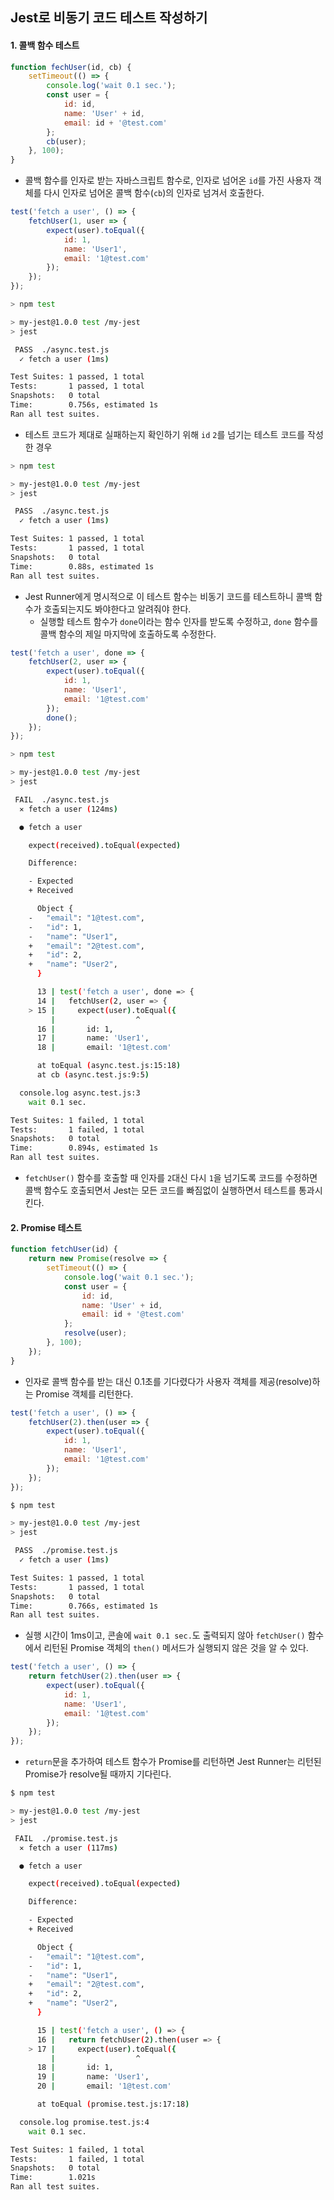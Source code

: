 ## Jest로 비동기 코드 테스트 작성하기

#### 1. 콜백 함수 테스트

```javascript
function fechUser(id, cb) {
    setTimeout(() => {
        console.log('wait 0.1 sec.');
        const user = {
            id: id,
            name: 'User' + id,
            email: id + '@test.com'
        };
        cb(user);
    }, 100);
}
```

- 콜백 함수를 인자로 받는 자바스크립트 함수로, 인자로 넘어온 `id`를 가진 사용자 객체를 다시 인자로 넘어온 콜백 함수(`cb`)의 인자로 넘겨서 호출한다.

```javascript
test('fetch a user', () => {
    fetchUser(1, user => {
        expect(user).toEqual({
            id: 1,
            name: 'User1',
            email: '1@test.com'
        });
    });
});
```

```bash
> npm test

> my-jest@1.0.0 test /my-jest
> jest

 PASS  ./async.test.js
  ✓ fetch a user (1ms)

Test Suites: 1 passed, 1 total
Tests:       1 passed, 1 total
Snapshots:   0 total
Time:        0.756s, estimated 1s
Ran all test suites.
```

- 테스트 코드가 제대로 실패하는지 확인하기 위해 `id` `2`를 넘기는 테스트 코드를 작성한 경우

```bash
> npm test

> my-jest@1.0.0 test /my-jest
> jest

 PASS  ./async.test.js
  ✓ fetch a user (1ms)

Test Suites: 1 passed, 1 total
Tests:       1 passed, 1 total
Snapshots:   0 total
Time:        0.88s, estimated 1s
Ran all test suites.
```

- Jest Runner에게 명시적으로 이 테스트 함수는 비동기 코드를 테스트하니 콜백 함수가 호출되는지도 봐야한다고 알려줘야 한다.
  - 실행할 테스트 함수가 `done`이라는 함수 인자를 받도록 수정하고, `done` 함수를 콜백 함수의 제일 마지막에 호출하도록 수정한다.

```javascript
test('fetch a user', done => {
    fetchUser(2, user => {
        expect(user).toEqual({
            id: 1,
            name: 'User1',
            email: '1@test.com'
        });
        done();
    });
});
```

```bash
> npm test

> my-jest@1.0.0 test /my-jest
> jest

 FAIL  ./async.test.js
  ✕ fetch a user (124ms)

  ● fetch a user

    expect(received).toEqual(expected)

    Difference:

    - Expected
    + Received

      Object {
    -   "email": "1@test.com",
    -   "id": 1,
    -   "name": "User1",
    +   "email": "2@test.com",
    +   "id": 2,
    +   "name": "User2",
      }

      13 | test('fetch a user', done => {
      14 |   fetchUser(2, user => {
    > 15 |     expect(user).toEqual({
         |                  ^
      16 |       id: 1,
      17 |       name: 'User1',
      18 |       email: '1@test.com'

      at toEqual (async.test.js:15:18)
      at cb (async.test.js:9:5)

  console.log async.test.js:3
    wait 0.1 sec.

Test Suites: 1 failed, 1 total
Tests:       1 failed, 1 total
Snapshots:   0 total
Time:        0.894s, estimated 1s
Ran all test suites.
```

- `fetchUser()` 함수를 호출할 때 인자를 `2`대신 다시 `1`을 넘기도록 코드를 수정하면 콜백 함수도 호출되면서 Jest는 모든 코드를 빠짐없이 실행하면서 테스트를 통과시킨다.

#### 2. Promise 테스트

```javascript
function fetchUser(id) {
    return new Promise(resolve => {
        setTimeout(() => {
            console.log('wait 0.1 sec.');
            const user = {
                id: id,
                name: 'User' + id,
                email: id + '@test.com'
            };
            resolve(user);
        }, 100);
    });
}
```

- 인자로 콜백 함수를 받는 대신 0.1초를 기다렸다가 사용자 객체를 제공(resolve)하는 Promise 객체를 리턴한다.

```javascript
test('fetch a user', () => {
    fetchUser(2).then(user => {
        expect(user).toEqual({
            id: 1,
            name: 'User1',
            email: '1@test.com'
        });
    });
});
```

```bash
$ npm test

> my-jest@1.0.0 test /my-jest
> jest

 PASS  ./promise.test.js
  ✓ fetch a user (1ms)

Test Suites: 1 passed, 1 total
Tests:       1 passed, 1 total
Snapshots:   0 total
Time:        0.766s, estimated 1s
Ran all test suites.
```

- 실행 시간이 1ms이고, 콘솔에 `wait 0.1 sec.`도 출력되지 않아 `fetchUser()` 함수에서 리턴된 Promise 객체의 `then()` 메서드가 실행되지 않은 것을 알 수 있다.

```javascript
test('fetch a user', () => {
    return fetchUser(2).then(user => { 
        expect(user).toEqual({
            id: 1,
            name: 'User1',
            email: '1@test.com'
        });
    });
});
```

- `return`문을 추가하여 테스트 함수가 Promise를 리턴하면 Jest Runner는 리턴된 Promise가 resolve될 때까지 기다린다.

```bash
$ npm test

> my-jest@1.0.0 test /my-jest
> jest

 FAIL  ./promise.test.js
  ✕ fetch a user (117ms)

  ● fetch a user

    expect(received).toEqual(expected)

    Difference:

    - Expected
    + Received

      Object {
    -   "email": "1@test.com",
    -   "id": 1,
    -   "name": "User1",
    +   "email": "2@test.com",
    +   "id": 2,
    +   "name": "User2",
      }

      15 | test('fetch a user', () => {
      16 |   return fetchUser(2).then(user => {
    > 17 |     expect(user).toEqual({
         |                  ^
      18 |       id: 1,
      19 |       name: 'User1',
      20 |       email: '1@test.com'

      at toEqual (promise.test.js:17:18)

  console.log promise.test.js:4
    wait 0.1 sec.

Test Suites: 1 failed, 1 total
Tests:       1 failed, 1 total
Snapshots:   0 total
Time:        1.021s
Ran all test suites.
```